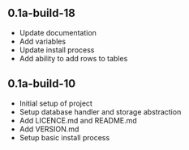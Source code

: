 0.1a-build-18
------------------------
  - Update documentation
  - Add variables
  - Update install process
  - Add ability to add rows to tables

0.1a-build-10
------------------------
 - Initial setup of project
 - Setup database handler and storage abstraction
 - Add LICENCE.md and README.md
 - Add VERSION.md
 - Setup basic install process

